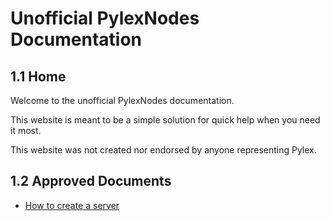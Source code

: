 # Unofficial PylexNodes Documentation

## 1.1 Home
Welcome to the unofficial PylexNodes documentation.

This website is meant to be a simple solution for quick help when you need it most.

This website was not created nor endorsed by anyone representing Pylex.

## 1.2 Approved Documents

- [How to create a server](https://docs.coopr.tech/docs/CreateServer)
